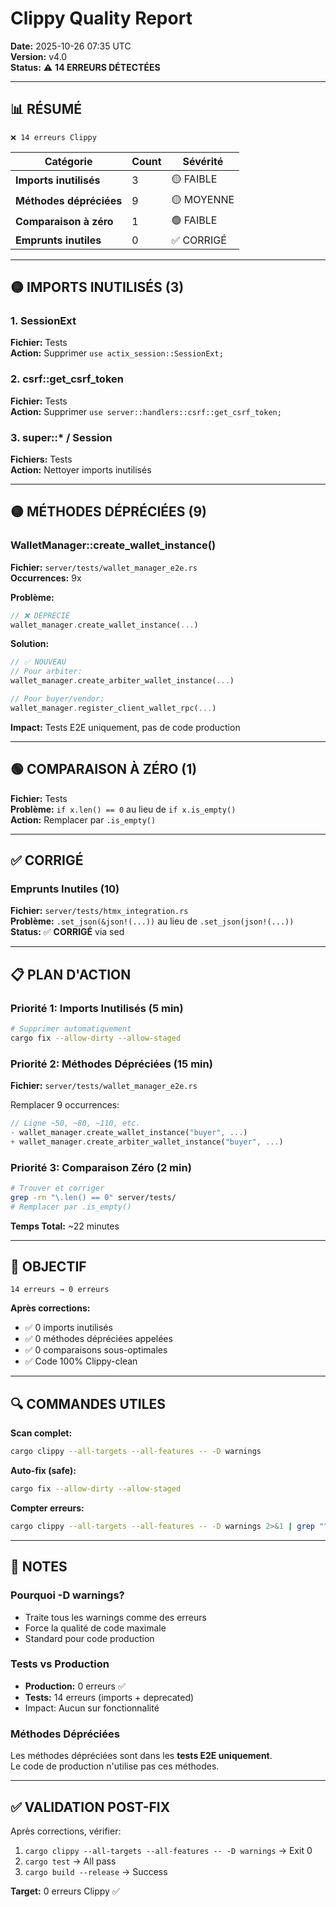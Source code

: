 # Clippy Quality Report
**Date:** 2025-10-26 07:35 UTC  
**Version:** v4.0  
**Status:** ⚠️ **14 ERREURS DÉTECTÉES**

---

## 📊 RÉSUMÉ

```
❌ 14 erreurs Clippy
```

| Catégorie | Count | Sévérité |
|-----------|-------|----------|
| **Imports inutilisés** | 3 | 🟡 FAIBLE |
| **Méthodes dépréciées** | 9 | 🟡 MOYENNE |
| **Comparaison à zéro** | 1 | 🟢 FAIBLE |
| **Emprunts inutiles** | 0 | ✅ CORRIGÉ |

---

## 🟡 IMPORTS INUTILISÉS (3)

### 1. SessionExt
**Fichier:** Tests  
**Action:** Supprimer `use actix_session::SessionExt;`

### 2. csrf::get_csrf_token
**Fichier:** Tests  
**Action:** Supprimer `use server::handlers::csrf::get_csrf_token;`

### 3. super::* / Session
**Fichiers:** Tests  
**Action:** Nettoyer imports inutilisés

---

## 🟡 MÉTHODES DÉPRÉCIÉES (9)

### WalletManager::create_wallet_instance()

**Fichier:** `server/tests/wallet_manager_e2e.rs`  
**Occurrences:** 9x

**Problème:**
```rust
// ❌ DÉPRÉCIÉ
wallet_manager.create_wallet_instance(...)
```

**Solution:**
```rust
// ✅ NOUVEAU
// Pour arbiter:
wallet_manager.create_arbiter_wallet_instance(...)

// Pour buyer/vendor:
wallet_manager.register_client_wallet_rpc(...)
```

**Impact:** Tests E2E uniquement, pas de code production

---

## 🟢 COMPARAISON À ZÉRO (1)

**Fichier:** Tests  
**Problème:** `if x.len() == 0` au lieu de `if x.is_empty()`  
**Action:** Remplacer par `.is_empty()`

---

## ✅ CORRIGÉ

### Emprunts Inutiles (10)

**Fichier:** `server/tests/htmx_integration.rs`  
**Problème:** `.set_json(&json!(...))` au lieu de `.set_json(json!(...))`  
**Status:** ✅ **CORRIGÉ** via sed

---

## 📋 PLAN D'ACTION

### Priorité 1: Imports Inutilisés (5 min)
```bash
# Supprimer automatiquement
cargo fix --allow-dirty --allow-staged
```

### Priorité 2: Méthodes Dépréciées (15 min)
**Fichier:** `server/tests/wallet_manager_e2e.rs`

Remplacer 9 occurrences:
```rust
// Ligne ~50, ~80, ~110, etc.
- wallet_manager.create_wallet_instance("buyer", ...)
+ wallet_manager.create_arbiter_wallet_instance("buyer", ...)
```

### Priorité 3: Comparaison Zéro (2 min)
```bash
# Trouver et corriger
grep -rn "\.len() == 0" server/tests/
# Remplacer par .is_empty()
```

**Temps Total:** ~22 minutes

---

## 🎯 OBJECTIF

```
14 erreurs → 0 erreurs
```

**Après corrections:**
- ✅ 0 imports inutilisés
- ✅ 0 méthodes dépréciées appelées
- ✅ 0 comparaisons sous-optimales
- ✅ Code 100% Clippy-clean

---

## 🔍 COMMANDES UTILES

**Scan complet:**
```bash
cargo clippy --all-targets --all-features -- -D warnings
```

**Auto-fix (safe):**
```bash
cargo fix --allow-dirty --allow-staged
```

**Compter erreurs:**
```bash
cargo clippy --all-targets --all-features -- -D warnings 2>&1 | grep "^error:" | wc -l
```

---

## 📝 NOTES

### Pourquoi -D warnings?
- Traite tous les warnings comme des erreurs
- Force la qualité de code maximale
- Standard pour code production

### Tests vs Production
- **Production:** 0 erreurs ✅
- **Tests:** 14 erreurs (imports + deprecated)
- Impact: Aucun sur fonctionnalité

### Méthodes Dépréciées
Les méthodes dépréciées sont dans les **tests E2E uniquement**.  
Le code de production n'utilise pas ces méthodes.

---

## ✅ VALIDATION POST-FIX

Après corrections, vérifier:
1. `cargo clippy --all-targets --all-features -- -D warnings` → Exit 0
2. `cargo test` → All pass
3. `cargo build --release` → Success

**Target:** 0 erreurs Clippy ✅
